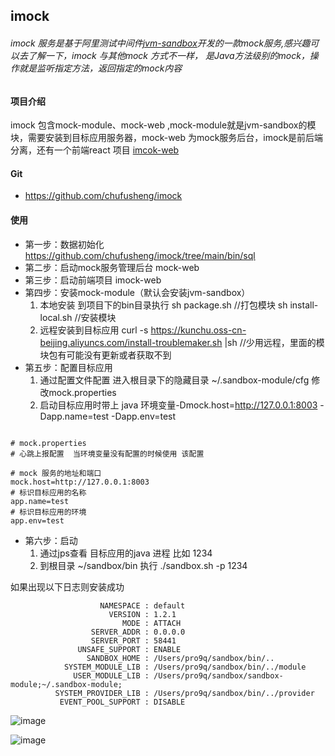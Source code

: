 ## imock

###### imock 服务是基于阿里测试中间件[jvm-sandbox](https://github.com/alibaba/jvm-sandbox)开发的一款mock服务,感兴趣可以去了解一下，imock 与其他mock 方式不一样， 是Java方法级别的mock，操作就是监听指定方法，返回指定的mock内容

#### 项目介绍
imock 包含mock-module、mock-web ,mock-module就是jvm-sandbox的模块，需要安装到目标应用服务器，mock-web 为mock服务后台，imock是前后端分离，还有一个前端react 项目  [imcok-web](https://github.com/chufusheng/imock-web)


#### Git    
- https://github.com/chufusheng/imock

#### 使用
- 第一步：数据初始化  https://github.com/chufusheng/imock/tree/main/bin/sql 
- 第二步：启动mock服务管理后台  mock-web 
- 第三步：启动前端项目   imock-web
- 第四步：安装mock-module（默认会安装jvm-sandbox）
    1. 本地安装 到项目下的bin目录执行 
       sh package.sh    //打包模块
       sh install-local.sh  //安装模块
    2. 远程安装到目标应用  curl -s https://kunchu.oss-cn-beijing.aliyuncs.com/install-troublemaker.sh |sh //少用远程，里面的模块包有可能没有更新或者获取不到  
- 第五步：配置目标应用
    1. 通过配置文件配置  进入根目录下的隐藏目录  ~/.sandbox-module/cfg  修改mock.properties  
    2. 启动目标应用时带上 java 环境变量-Dmock.host=http://127.0.0.1:8003 -Dapp.name=test -Dapp.env=test
```

# mock.properties 
# 心跳上报配置  当环境变量没有配置的时候使用 该配置

# mock 服务的地址和端口
mock.host=http://127.0.0.1:8003
# 标识目标应用的名称
app.name=test
# 标识目标应用的环境
app.env=test

```
         





- 第六步：启动  
    1. 通过jps查看 目标应用的java 进程  比如  1234
    2. 到根目录 ~/sandbox/bin  执行 ./sandbox.sh -p 1234

如果出现以下日志则安装成功
```
                    NAMESPACE : default
                      VERSION : 1.2.1
                         MODE : ATTACH
                  SERVER_ADDR : 0.0.0.0
                  SERVER_PORT : 58441
               UNSAFE_SUPPORT : ENABLE
                 SANDBOX_HOME : /Users/pro9q/sandbox/bin/..
            SYSTEM_MODULE_LIB : /Users/pro9q/sandbox/bin/../module
              USER_MODULE_LIB : /Users/pro9q/sandbox/sandbox-module;~/.sandbox-module;
          SYSTEM_PROVIDER_LIB : /Users/pro9q/sandbox/bin/../provider
           EVENT_POOL_SUPPORT : DISABLE
```



![image](https://kunchu.oss-cn-beijing.aliyuncs.com/image/first.png)


![image](https://kunchu.oss-cn-beijing.aliyuncs.com/image/create.png)